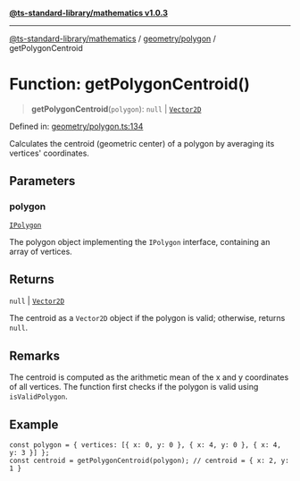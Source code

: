 [**@ts-standard-library/mathematics v1.0.3**](../../../README.md)

***

[@ts-standard-library/mathematics](../../../README.md) / [geometry/polygon](../README.md) / getPolygonCentroid

# Function: getPolygonCentroid()

> **getPolygonCentroid**(`polygon`): `null` \| [`Vector2D`](../../../vector/vector/type-aliases/Vector2D.md)

Defined in: [geometry/polygon.ts:134](https://github.com/gabaudette/ts-stdlib/blob/be448e6a9d9c20c6c2f27f6550ce4e65fc8c9b89/packages/mathematics/src/geometry/polygon.ts#L134)

Calculates the centroid (geometric center) of a polygon by averaging its vertices' coordinates.

## Parameters

### polygon

[`IPolygon`](../interfaces/IPolygon.md)

The polygon object implementing the `IPolygon` interface, containing an array of vertices.

## Returns

`null` \| [`Vector2D`](../../../vector/vector/type-aliases/Vector2D.md)

The centroid as a `Vector2D` object if the polygon is valid; otherwise, returns `null`.

## Remarks

The centroid is computed as the arithmetic mean of the x and y coordinates of all vertices.
The function first checks if the polygon is valid using `isValidPolygon`.

## Example

```
const polygon = { vertices: [{ x: 0, y: 0 }, { x: 4, y: 0 }, { x: 4, y: 3 }] };
const centroid = getPolygonCentroid(polygon); // centroid = { x: 2, y: 1 }
```
